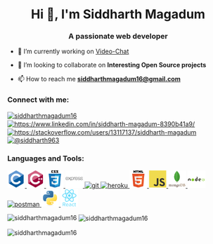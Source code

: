 <h1 align="center">Hi 👋, I'm Siddharth Magadum</h1>
<h3 align="center">A passionate web developer</h3>

- 🔭 I’m currently working on [Video-Chat](https://video-chat-heroku-frontend.herokuapp.com/)

- 👯 I’m looking to collaborate on **Interesting Open Source projects**

- 📫 How to reach me **siddharthmagadum16@gmail.com**

<h3 align="left">Connect with me:</h3>
<p align="left">
<a href="https://dev.to/siddharthmagadum16" target="blank"><img align="center" src="https://cdn.jsdelivr.net/npm/simple-icons@3.0.1/icons/dev-dot-to.svg" alt="siddharthmagadum16" height="30" width="40" /></a>
<a href="https://linkedin.com/in/siddharth-magadum-8390b41a9/" target="blank"><img align="center" src="https://raw.githubusercontent.com/rahuldkjain/github-profile-readme-generator/master/src/images/icons/Social/linked-in-alt.svg" alt="https://www.linkedin.com/in/siddharth-magadum-8390b41a9/" height="30" width="40" /></a>
<a href="https://stackoverflow.com/users/13117137/siddharth-magadum" target="blank"><img align="center" src="https://raw.githubusercontent.com/rahuldkjain/github-profile-readme-generator/master/src/images/icons/Social/stack-overflow.svg" alt="https://stackoverflow.com/users/13117137/siddharth-magadum" height="30" width="40" /></a>
<a href="https://medium.com/@siddharth963" target="blank"><img align="center" src="https://raw.githubusercontent.com/rahuldkjain/github-profile-readme-generator/master/src/images/icons/Social/medium.svg" alt="@siddharth963" height="30" width="40" /></a>
</p>

<h3 align="left">Languages and Tools:</h3>
<p align="left"> <a href="https://www.cprogramming.com/" target="_blank"> <img src="https://raw.githubusercontent.com/devicons/devicon/master/icons/c/c-original.svg" alt="c" width="40" height="40"/> </a> <a href="https://www.w3schools.com/cpp/" target="_blank"> <img src="https://raw.githubusercontent.com/devicons/devicon/master/icons/cplusplus/cplusplus-original.svg" alt="cplusplus" width="40" height="40"/> </a> <a href="https://www.w3schools.com/css/" target="_blank"> <img src="https://raw.githubusercontent.com/devicons/devicon/master/icons/css3/css3-original-wordmark.svg" alt="css3" width="40" height="40"/> </a> <a href="https://expressjs.com" target="_blank"> <img src="https://raw.githubusercontent.com/devicons/devicon/master/icons/express/express-original-wordmark.svg" alt="express" width="40" height="40"/> </a> <a href="https://git-scm.com/" target="_blank"> <img src="https://www.vectorlogo.zone/logos/git-scm/git-scm-icon.svg" alt="git" width="40" height="40"/> </a> <a href="https://heroku.com" target="_blank"> <img src="https://www.vectorlogo.zone/logos/heroku/heroku-icon.svg" alt="heroku" width="40" height="40"/> </a> <a href="https://www.w3.org/html/" target="_blank"> <img src="https://raw.githubusercontent.com/devicons/devicon/master/icons/html5/html5-original-wordmark.svg" alt="html5" width="40" height="40"/> </a> <a href="https://developer.mozilla.org/en-US/docs/Web/JavaScript" target="_blank"> <img src="https://raw.githubusercontent.com/devicons/devicon/master/icons/javascript/javascript-original.svg" alt="javascript" width="40" height="40"/> </a> <a href="https://www.mongodb.com/" target="_blank"> <img src="https://raw.githubusercontent.com/devicons/devicon/master/icons/mongodb/mongodb-original-wordmark.svg" alt="mongodb" width="40" height="40"/> </a> <a href="https://nodejs.org" target="_blank"> <img src="https://raw.githubusercontent.com/devicons/devicon/master/icons/nodejs/nodejs-original-wordmark.svg" alt="nodejs" width="40" height="40"/> </a> <a href="https://postman.com" target="_blank"> <img src="https://www.vectorlogo.zone/logos/getpostman/getpostman-icon.svg" alt="postman" width="40" height="40"/> </a> <a href="https://www.python.org" target="_blank"> <img src="https://raw.githubusercontent.com/devicons/devicon/master/icons/python/python-original.svg" alt="python" width="40" height="40"/> </a> <a href="https://reactjs.org/" target="_blank"> <img src="https://raw.githubusercontent.com/devicons/devicon/master/icons/react/react-original-wordmark.svg" alt="react" width="40" height="40"/> </a> </p>

<p><img align="left" src="https://github-readme-stats.vercel.app/api/top-langs?username=siddharthmagadum16&show_icons=true&theme=dracula&title_color=58f3e1&text_color=fdfcfc&bg_color=0d113f&hide_border=true&locale=en&layout=compact" alt="siddharthmagadum16" /></p>

<p>&nbsp;<img align="center" src="https://github-readme-stats.vercel.app/api?username=siddharthmagadum16&show_icons=true&theme=dracula&title_color=58f3e1&text_color=ffffff&bg_color=0d113f&locale=en" alt="siddharthmagadum16" /></p>

<p><img align="center" src="https://github-readme-streak-stats.herokuapp.com/?user=siddharthmagadum16&theme=dark" alt="siddharthmagadum16" /></p>
